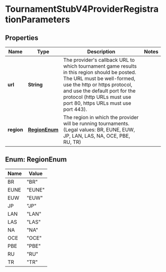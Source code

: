 
# TournamentStubV4ProviderRegistrationParameters

## Properties
Name | Type | Description | Notes
------------ | ------------- | ------------- | -------------
**url** | **String** | The provider&#39;s callback URL to which tournament game results in this region should be posted. The URL must be well-formed, use the http or https protocol, and use the default port for the protocol (http URLs must use port 80, https URLs must use port 443). | 
**region** | [**RegionEnum**](#RegionEnum) | The region in which the provider will be running tournaments.              (Legal values:  BR,  EUNE,  EUW,  JP,  LAN,  LAS,  NA,  OCE,  PBE,  RU,  TR) | 


<a name="RegionEnum"></a>
## Enum: RegionEnum
Name | Value
---- | -----
BR | &quot;BR&quot;
EUNE | &quot;EUNE&quot;
EUW | &quot;EUW&quot;
JP | &quot;JP&quot;
LAN | &quot;LAN&quot;
LAS | &quot;LAS&quot;
NA | &quot;NA&quot;
OCE | &quot;OCE&quot;
PBE | &quot;PBE&quot;
RU | &quot;RU&quot;
TR | &quot;TR&quot;



